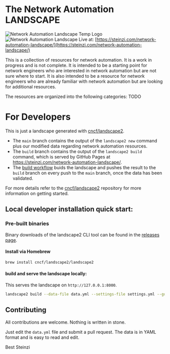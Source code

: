 # The Network Automation LANDSCAPE
![Network Automation Landscape Temp Logo](https://raw.githubusercontent.com/steinzi/network-automation-landscape/main/docs/screenshots/logo-white.png)
![Network Automation Landscape](https://raw.githubusercontent.com/steinzi/network-automation-landscape/main/docs/screenshots/landscape1.png)
Live at: [https://steinzi.com/network-automation-landscape/](https://steinzi.com/network-automation-landscape/)

This is a collection of resources for network automation. It is a work in progress and is not complete. It is intended to be a starting point for network engineers who are interested in network automation but are not sure where to start. It is also intended to be a resource for network engineers who are already familiar with network automation but are looking for additional resources.

The resources are organized into the following categories:
TODO

# For Developers 

This is just a landscape generated with [cncf/landscape2](https://github.com/cncf/landscape2).

- The `main` branch contains the output of the `landscape2 new` command plus our modified data regarding network automation resources.
- The `build` branch contains the output of the `landscape2 build` command, which is served by GitHub Pages at <https://steinzi.com/network-automation-landscape/>.
- The [build workflow](https://github.com/steinzi/network-automation-landscape/blob/main/.github/workflows/build.yml) buids the landscape and pushes the result to the `build` branch on every push to the `main` branch, once the data has been validated.

For more details refer to the [cncf/landscape2](https://github.com/cncf/landscape2) repository for more information on getting started.

## Local developer installation quick start:

### Pre-built binaries

Binary downloads of the landscape2 CLI tool can be found in the [releases page](https://github.com/cncf/landscape2/releases).

#### Install via Homebrew

```bash
brew install cncf/landscape2/landscape2
```

#### build and serve the landscape locally:
This serves the landscape on `http://127.0.0.1:8000`.
```bash
landscape2 build --data-file data.yml --settings-file settings.yml --guide-file guide.yml --games-file games.yml --logos-path logos --output-dir build && landscape2 serve --landscape-dir build
```

## Contributing

All contributions are welcome. Nothing is written in stone.

Just edit the `data.yml` file and submit a pull request. The data is in YAML format and is easy to read and edit.


Best
Steinzi